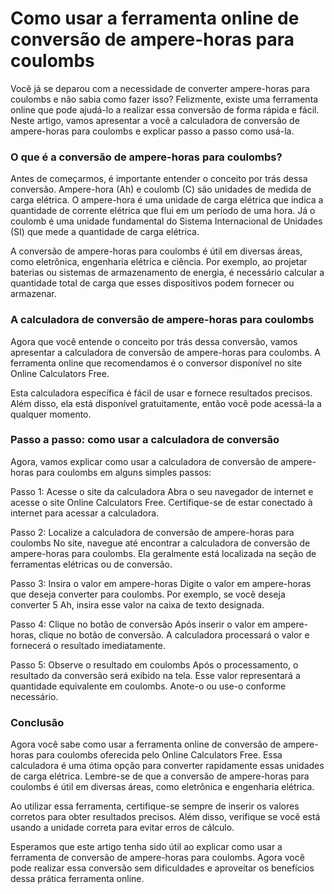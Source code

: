 Como usar a ferramenta online de conversão de ampere-horas para coulombs
========================================================================

Você já se deparou com a necessidade de converter ampere-horas para coulombs e não sabia como fazer isso? Felizmente, existe uma ferramenta online que pode ajudá-lo a realizar essa conversão de forma rápida e fácil. Neste artigo, vamos apresentar a você a calculadora de conversão de ampere-horas para coulombs e explicar passo a passo como usá-la.

### O que é a conversão de ampere-horas para coulombs?

Antes de começarmos, é importante entender o conceito por trás dessa conversão. Ampere-hora (Ah) e coulomb (C) são unidades de medida de carga elétrica. O ampere-hora é uma unidade de carga elétrica que indica a quantidade de corrente elétrica que flui em um período de uma hora. Já o coulomb é uma unidade fundamental do Sistema Internacional de Unidades (SI) que mede a quantidade de carga elétrica.

A conversão de ampere-horas para coulombs é útil em diversas áreas, como eletrônica, engenharia elétrica e ciência. Por exemplo, ao projetar baterias ou sistemas de armazenamento de energia, é necessário calcular a quantidade total de carga que esses dispositivos podem fornecer ou armazenar.

### A calculadora de conversão de ampere-horas para coulombs

Agora que você entende o conceito por trás dessa conversão, vamos apresentar a calculadora de conversão de ampere-horas para coulombs. A ferramenta online que recomendamos é o conversor disponível no site Online Calculators Free.

Esta calculadora específica é fácil de usar e fornece resultados precisos. Além disso, ela está disponível gratuitamente, então você pode acessá-la a qualquer momento.

### Passo a passo: como usar a calculadora de conversão

Agora, vamos explicar como usar a calculadora de conversão de ampere-horas para coulombs em alguns simples passos:

Passo 1: Acesse o site da calculadora Abra o seu navegador de internet e acesse o site Online Calculators Free. Certifique-se de estar conectado à internet para acessar a calculadora.

Passo 2: Localize a calculadora de conversão de ampere-horas para coulombs No site, navegue até encontrar a calculadora de conversão de ampere-horas para coulombs. Ela geralmente está localizada na seção de ferramentas elétricas ou de conversão.

Passo 3: Insira o valor em ampere-horas Digite o valor em ampere-horas que deseja converter para coulombs. Por exemplo, se você deseja converter 5 Ah, insira esse valor na caixa de texto designada.

Passo 4: Clique no botão de conversão Após inserir o valor em ampere-horas, clique no botão de conversão. A calculadora processará o valor e fornecerá o resultado imediatamente.

Passo 5: Observe o resultado em coulombs Após o processamento, o resultado da conversão será exibido na tela. Esse valor representará a quantidade equivalente em coulombs. Anote-o ou use-o conforme necessário.

### Conclusão

Agora você sabe como usar a ferramenta online de conversão de ampere-horas para coulombs oferecida pelo Online Calculators Free. Essa calculadora é uma ótima opção para converter rapidamente essas unidades de carga elétrica. Lembre-se de que a conversão de ampere-horas para coulombs é útil em diversas áreas, como eletrônica e engenharia elétrica.

Ao utilizar essa ferramenta, certifique-se sempre de inserir os valores corretos para obter resultados precisos. Além disso, verifique se você está usando a unidade correta para evitar erros de cálculo.

Esperamos que este artigo tenha sido útil ao explicar como usar a ferramenta de conversão de ampere-horas para coulombs. Agora você pode realizar essa conversão sem dificuldades e aproveitar os benefícios dessa prática ferramenta online.